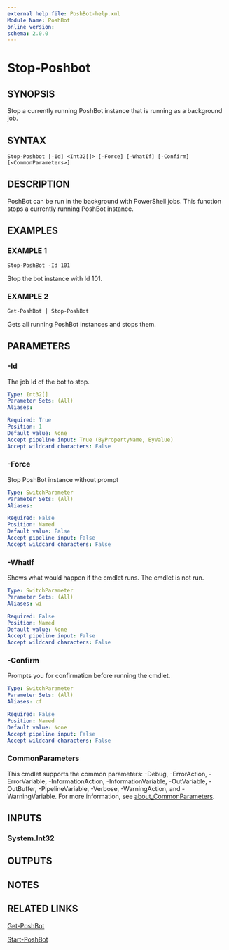```yaml
---
external help file: PoshBot-help.xml
Module Name: PoshBot
online version:
schema: 2.0.0
---
```


# Stop-Poshbot

## SYNOPSIS
Stop a currently running PoshBot instance that is running as a background job.

## SYNTAX

```
Stop-Poshbot [-Id] <Int32[]> [-Force] [-WhatIf] [-Confirm] [<CommonParameters>]
```

## DESCRIPTION
PoshBot can be run in the background with PowerShell jobs.
This function stops
a currently running PoshBot instance.

## EXAMPLES

### EXAMPLE 1
```
Stop-PoshBot -Id 101
```

Stop the bot instance with Id 101.

### EXAMPLE 2
```
Get-PoshBot | Stop-PoshBot
```

Gets all running PoshBot instances and stops them.

## PARAMETERS

### -Id
The job Id of the bot to stop.

```yaml
Type: Int32[]
Parameter Sets: (All)
Aliases:

Required: True
Position: 1
Default value: None
Accept pipeline input: True (ByPropertyName, ByValue)
Accept wildcard characters: False
```

### -Force
Stop PoshBot instance without prompt

```yaml
Type: SwitchParameter
Parameter Sets: (All)
Aliases:

Required: False
Position: Named
Default value: False
Accept pipeline input: False
Accept wildcard characters: False
```

### -WhatIf
Shows what would happen if the cmdlet runs.
The cmdlet is not run.

```yaml
Type: SwitchParameter
Parameter Sets: (All)
Aliases: wi

Required: False
Position: Named
Default value: None
Accept pipeline input: False
Accept wildcard characters: False
```

### -Confirm
Prompts you for confirmation before running the cmdlet.

```yaml
Type: SwitchParameter
Parameter Sets: (All)
Aliases: cf

Required: False
Position: Named
Default value: None
Accept pipeline input: False
Accept wildcard characters: False
```

### CommonParameters
This cmdlet supports the common parameters: -Debug, -ErrorAction, -ErrorVariable, -InformationAction, -InformationVariable, -OutVariable, -OutBuffer, -PipelineVariable, -Verbose, -WarningAction, and -WarningVariable. For more information, see [about_CommonParameters](http://go.microsoft.com/fwlink/?LinkID=113216).

## INPUTS

### System.Int32
## OUTPUTS

## NOTES

## RELATED LINKS

[Get-PoshBot]()

[Start-PoshBot]()

